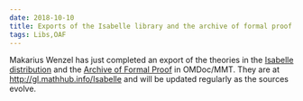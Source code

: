 ```yaml
---
date: 2018-10-10
title: Exports of the Isabelle library and the archive of formal proof on MathHub.info
tags: Libs,OAF
---
```

Makarius Wenzel has just completed an export of the theories in the [Isabelle distribution](https://isabelle.in.tum.de/) and  the [Archive of Formal Proof](https://www.isa-afp.org/) in OMDoc/MMT. They are at http://gl.mathhub.info/Isabelle and will be updated regularly as the sources evolve. 

